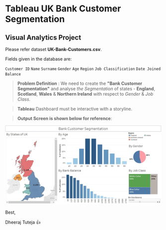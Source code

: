 # Tableau UK Bank Customer Segmentation
## Visual Analytics Project 

Please refer dataset __UK-Bank-Customers.csv__.

Fields given in the database are:

`Customer ID` `Name` `Surname` `Gender` `Age` `Region` `Job Classification` `Date Joined` `Balance`

> __Problem Definition__ : We need to create the __"Bank Customer Segmentation"__ and analyse _the Segmentation_ of states - __England__, __Scotland__, __Wales__ & __Northern Ireland__ with respect to _Gender_ & _Job Class_. 

> __Tableau__ Dashboard must be interactive with a storyline.

> __Output Screen is shown below for reference__:

![Screenshot](https://github.com/dheerajtuteja/tableau_UKBank/blob/master/Capture1.png)


Best,

Dheeraj Tuteja :thumbsup:
